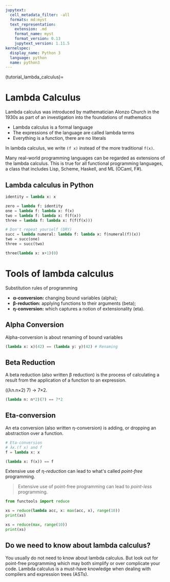 ```yaml
---
jupytext:
  cell_metadata_filter: -all
  formats: md:myst
  text_representation:
    extension: .md
    format_name: myst
    format_version: 0.13
    jupytext_version: 1.11.5
kernelspec:
  display_name: Python 3
  language: python
  name: python3
---
```

(tutorial_lambda_calculus)=

# Lambda Calculus

Lambda calculus was introduced by mathematician Alonzo Church in the 1930s as part of an
investigation into the foundations of mathematics

- Lambda calculus is a formal language
- The expressions of the language are called lambda terms
- Everything is a function, there are no literals

In lambda calculus, we write `(f x)` instead of the more traditional `f(x)`.

Many real-world programming languages can be regarded as extensions of the lambda
calculus. This is true for all functional programming languages, a class that includes
Lisp, Scheme, Haskell, and ML (OCaml, F#).


## Lambda calculus in Python

```python
identity = lambda x: x

zero = lambda f: identity
one = lambda f: lambda x: f(x)
two = lambda f: lambda x: f(f(x))
three = lambda f: lambda x: f(f(f(x)))
```

```python
# Don't repeat yourself (DRY)
succ = lambda numeral: lambda f: lambda x: f(numeral(f)(x))
two = succ(one)
three = succ(two)

three(lambda x: x+1)(0)
```

# Tools of lambda calculus

Substitution rules of programming

- **α-conversion:** changing bound variables (alpha);
- **β-reduction:** applying functions to their arguments (beta);
- **η-conversion:** which captures a notion of extensionality (eta).


## Alpha Conversion

Alpha-conversion is about renaming of bound variables

```python
(lambda x: x)(42) == (lambda y: y)(42) # Renaming
```

## Beta Reduction

A beta reduction (also written β reduction) is the process of calculating a result from
the application of a function to an expression.

((λn.n×2) 7) → 7×2.


```python
(lambda n: n*2)(7) == 7*2
```

## Eta-conversion

An eta conversion (also written η-conversion) is adding, or dropping an abstraction over
a function.

```python
# Eta-conversion
# λx.(f x) and f
f = lambda x: x

(lambda x: f(x)) == f
```

Extensive use of η-*reduction* can lead to what's called *point-free* programming.

> Extensive use of point-free programming can lead to *point-less* programming.

```python
from functools import reduce

xs = reduce(lambda acc, x: max(acc, x), range(10))
print(xs)

xs = reduce(max, range(10))
print(xs)
```

## Do we need to know about lambda calculus?

You usually do not need to know about lambda calculus. But look out for point-free
programming which may both simplify or over complicate your code. Lambda calculus is a
must-have knowledge when dealing with compilers and expression trees (ASTs).
